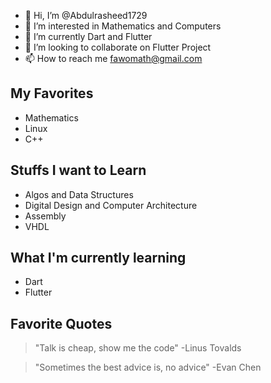 - 👋 Hi, I’m @Abdulrasheed1729
- 👀 I’m interested in Mathematics and Computers
- 🌱 I’m currently Dart and Flutter
- 💞️ I’m looking to collaborate on Flutter Project
- 📫 How to reach me fawomath@gmail.com
## My Favorites
* Mathematics
* Linux
* C++

## Stuffs I want to Learn
* Algos and Data Structures
* Digital Design and Computer Architecture
* Assembly
* VHDL


## What I'm currently learning
* Dart
* Flutter 


## Favorite Quotes

> "Talk is cheap, show me the code" -Linus Tovalds

> "Sometimes the best advice is, no advice" -Evan Chen


<!---
Abdulrasheed1729/Abdulrasheed1729 is a ✨ special ✨ repository because its `README.md` (this file) appears on your GitHub profile.
You can click the Preview link to take a look at your changes.
--->

